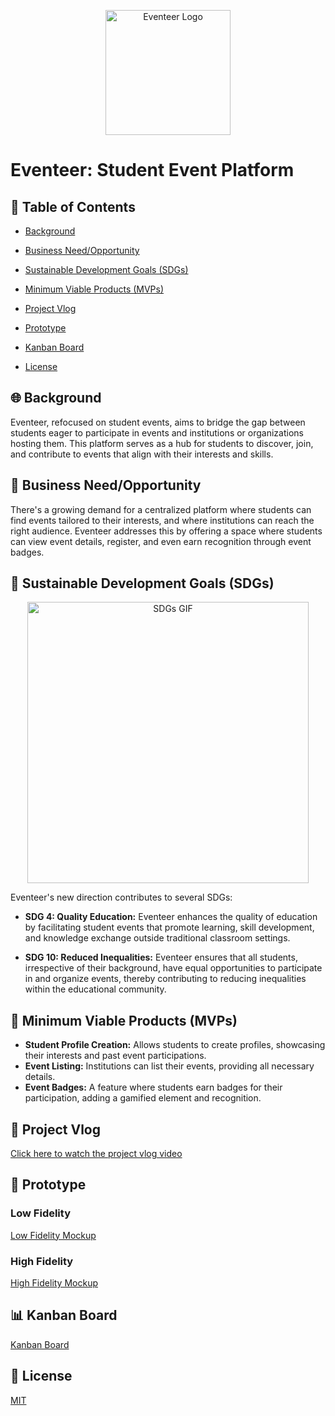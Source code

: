 <p align="center">
  <img src="https://github.com/M-Alharbi/Eventeer/blob/main/Images/Eventeer%20Logo.png" alt="Eventeer Logo" width="200"/> <!-- Adjust the width value as needed -->
</p>


# Eventeer: Student Event Platform

## 📌 Table of Contents
- [Background](#-background)

- [Business Need/Opportunity](#-business-needopportunity)

- [Sustainable Development Goals (SDGs)](#-sustainable-development-goals-sdgs)

- [Minimum Viable Products (MVPs)](#-minimum-viable-products-mvps)

- [Project Vlog](#-project-vlog)
  
- [Prototype](#-prototype)
  
- [Kanban Board](#-kanban-board)

- [License](#-license)

## 🌐 Background
Eventeer, refocused on student events, aims to bridge the gap between students eager to participate in events and institutions or organizations hosting them. This platform serves as a hub for students to discover, join, and contribute to events that align with their interests and skills.

## 💼 Business Need/Opportunity
There's a growing demand for a centralized platform where students can find events tailored to their interests, and where institutions can reach the right audience. Eventeer addresses this by offering a space where students can view event details, register, and even earn recognition through event badges.

## 🌿 Sustainable Development Goals (SDGs)
<p align="center">
  <img src="https://github.com/M-Alharbi/Eventeer/blob/main/Images/SDGs.gif" width="450" alt="SDGs GIF">
</p>
Eventeer's new direction contributes to several SDGs:

- **SDG 4: Quality Education:** Eventeer enhances the quality of education by facilitating student events that promote learning, skill development, and knowledge exchange outside traditional classroom settings.
  
- **SDG 10: Reduced Inequalities:** Eventeer ensures that all students, irrespective of their background, have equal opportunities to participate in and organize events, thereby contributing to reducing inequalities within the educational community.

## 🚀 Minimum Viable Products (MVPs)
- **Student Profile Creation:** Allows students to create profiles, showcasing their interests and past event participations.
- **Event Listing:** Institutions can list their events, providing all necessary details.
- **Event Badges:** A feature where students earn badges for their participation, adding a gamified element and recognition.

## 🎥 Project Vlog
[Click here to watch the project vlog video](https://youtu.be/o6N7KFMDbKE)

## 🎨 Prototype
### Low Fidelity
[Low Fidelity Mockup](https://github.com/M-Alharbi/Eventeer/blob/main/Prototype/LowFidelity.pdf)
### High Fidelity
[High Fidelity Mockup](https://github.com/M-Alharbi/Eventeer/blob/main/Prototype/HighFidelity.pdf)

## 📊 Kanban Board
[Kanban Board](https://github.com/M-Alharbi/Eventeer/blob/main/Images/Kanban.png)

## 📜 License
[MIT](#)
